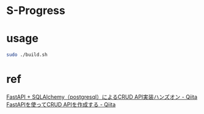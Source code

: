 # S-Progress

# usage

```bash
sudo ./build.sh
```

# ref

[FastAPI + SQLAlchemy（postgresql）によるCRUD API実装ハンズオン - Qiita](https://qiita.com/Butterthon/items/a55daa0e7f168fee7ef0)  
[FastAPIを使ってCRUD APIを作成する - Qiita](https://qiita.com/t-iguchi/items/d01b24fed05db43fd0b8)
